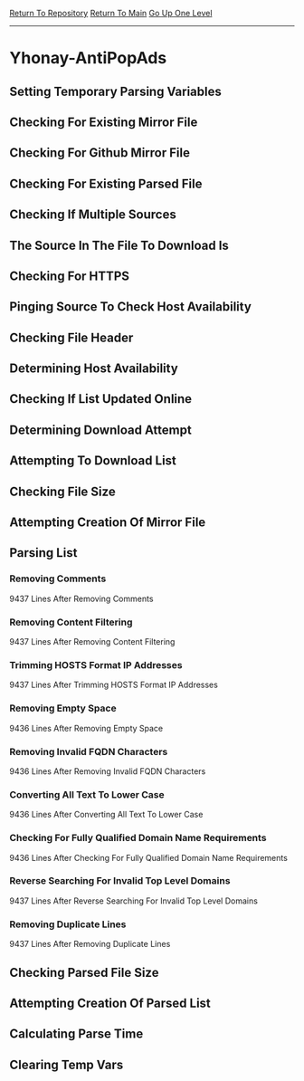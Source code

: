 [Return To Repository](https://github.com/deathbybandaid/piholeparser/)
[Return To Main](https://github.com/deathbybandaid/piholeparser/blob/master/RecentRunLogs/Mainlog.md)
[Go Up One Level](https://github.com/deathbybandaid/piholeparser/blob/master/RecentRunLogs/TopLevelScripts/30-Processing-External-Blacklists.md)
____________________________________
# Yhonay-AntiPopAds
## Setting Temporary Parsing Variables
## Checking For Existing Mirror File
## Checking For Github Mirror File
## Checking For Existing Parsed File
## Checking If Multiple Sources
## The Source In The File To Download Is
## Checking For HTTPS
## Pinging Source To Check Host Availability
## Checking File Header
## Determining Host Availability
## Checking If List Updated Online
## Determining Download Attempt
## Attempting To Download List
## Checking File Size
## Attempting Creation Of Mirror File
## Parsing List
### Removing Comments
9437 Lines After Removing Comments
### Removing Content Filtering
9437 Lines After Removing Content Filtering
### Trimming HOSTS Format IP Addresses
9437 Lines After Trimming HOSTS Format IP Addresses
### Removing Empty Space
9436 Lines After Removing Empty Space
### Removing Invalid FQDN Characters
9436 Lines After Removing Invalid FQDN Characters
### Converting All Text To Lower Case
9436 Lines After Converting All Text To Lower Case
### Checking For Fully Qualified Domain Name Requirements
9436 Lines After Checking For Fully Qualified Domain Name Requirements
### Reverse Searching For Invalid Top Level Domains
9437 Lines After Reverse Searching For Invalid Top Level Domains
### Removing Duplicate Lines
9437 Lines After Removing Duplicate Lines
## Checking Parsed File Size
## Attempting Creation Of Parsed List
## Calculating Parse Time
## Clearing Temp Vars
